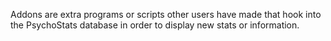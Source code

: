 Addons are extra programs or scripts other users have made that hook into the PsychoStats database in order to display new stats or information.